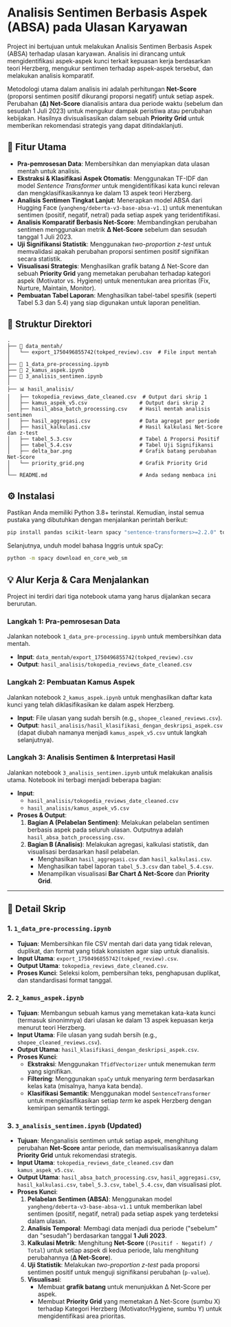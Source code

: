 # Analisis Sentimen Berbasis Aspek (ABSA) pada Ulasan Karyawan

Project ini bertujuan untuk melakukan Analisis Sentimen Berbasis Aspek (ABSA) terhadap ulasan karyawan. Analisis ini dirancang untuk mengidentifikasi aspek-aspek kunci terkait kepuasan kerja berdasarkan teori Herzberg, mengukur sentimen terhadap aspek-aspek tersebut, dan melakukan analisis komparatif.

Metodologi utama dalam analisis ini adalah perhitungan **Net-Score** (proporsi sentimen positif dikurangi proporsi negatif) untuk setiap aspek. Perubahan **(Δ) Net-Score** dianalisis antara dua periode waktu (sebelum dan sesudah 1 Juli 2023) untuk mengukur dampak peristiwa atau perubahan kebijakan. Hasilnya divisualisasikan dalam sebuah **Priority Grid** untuk memberikan rekomendasi strategis yang dapat ditindaklanjuti.

## 🚀 Fitur Utama

  * **Pra-pemrosesan Data**: Membersihkan dan menyiapkan data ulasan mentah untuk analisis.
  * **Ekstraksi & Klasifikasi Aspek Otomatis**: Menggunakan TF-IDF dan model *Sentence Transformer* untuk mengidentifikasi kata kunci relevan dan mengklasifikasikannya ke dalam 13 aspek teori Herzberg.
  * **Analisis Sentimen Tingkat Lanjut**: Menerapkan model ABSA dari Hugging Face (`yangheng/deberta-v3-base-absa-v1.1`) untuk menentukan sentimen (positif, negatif, netral) pada setiap aspek yang teridentifikasi.
  * **Analisis Komparatif Berbasis Net-Score**: Membandingkan perubahan sentimen menggunakan metrik **Δ Net-Score** sebelum dan sesudah tanggal 1 Juli 2023.
  * **Uji Signifikansi Statistik**: Menggunakan *two-proportion z-test* untuk memvalidasi apakah perubahan proporsi sentimen positif signifikan secara statistik.
  * **Visualisasi Strategis**: Menghasilkan grafik batang Δ Net-Score dan sebuah **Priority Grid** yang memetakan perubahan terhadap kategori aspek (Motivator vs. Hygiene) untuk menentukan area prioritas (Fix, Nurture, Maintain, Monitor).
  * **Pembuatan Tabel Laporan**: Menghasilkan tabel-tabel spesifik (seperti Tabel 5.3 dan 5.4) yang siap digunakan untuk laporan penelitian.

## 📂 Struktur Direktori

```
.
├── 📄 data_mentah/
│   └── export_1750496855742(tokped_review).csv  # File input mentah
│
├── 📓 1_data_pre-processing.ipynb
├── 📓 2_kamus_aspek.ipynb
├── 📓 3_analisis_sentimen.ipynb
│
├── 📊 hasil_analisis/
│   ├── tokopedia_reviews_date_cleaned.csv  # Output dari skrip 1
│   ├── kamus_aspek_v5.csv                 # Output dari skrip 2
│   ├── hasil_absa_batch_processing.csv    # Hasil mentah analisis sentimen
│   ├── hasil_aggregasi.csv                # Data agregat per periode
│   ├── hasil_kalkulasi.csv                # Hasil kalkulasi Net-Score dan z-test
│   ├── tabel_5.3.csv                      # Tabel Δ Proporsi Positif
│   ├── tabel_5.4.csv                      # Tabel Uji Signifikansi
│   ├── delta_bar.png                      # Grafik batang perubahan Net-Score
│   └── priority_grid.png                  # Grafik Priority Grid
│
└── README.md                              # Anda sedang membaca ini
```

## ⚙️ Instalasi

Pastikan Anda memiliki Python 3.8+ terinstal. Kemudian, instal semua pustaka yang dibutuhkan dengan menjalankan perintah berikut:

```bash
pip install pandas scikit-learn spacy "sentence-transformers>=2.2.0" torch transformers nltk matplotlib scipy statsmodels adjustText
```

Selanjutnya, unduh model bahasa Inggris untuk spaCy:

```bash
python -m spacy download en_core_web_sm
```

## 💡 Alur Kerja & Cara Menjalankan

Project ini terdiri dari tiga notebook utama yang harus dijalankan secara berurutan.

### Langkah 1: Pra-pemrosesan Data

Jalankan notebook `1_data_pre-processing.ipynb` untuk membersihkan data mentah.

  * **Input**: `data_mentah/export_1750496855742(tokped_review).csv`
  * **Output**: `hasil_analisis/tokopedia_reviews_date_cleaned.csv`

### Langkah 2: Pembuatan Kamus Aspek

Jalankan notebook `2_kamus_aspek.ipynb` untuk menghasilkan daftar kata kunci yang telah diklasifikasikan ke dalam aspek Herzberg.

  * **Input**: File ulasan yang sudah bersih (e.g., `shopee_cleaned_reviews.csv`).
  * **Output**: `hasil_analisis/hasil_klasifikasi_dengan_deskripsi_aspek.csv` (dapat diubah namanya menjadi `kamus_aspek_v5.csv` untuk langkah selanjutnya).

### Langkah 3: Analisis Sentimen & Interpretasi Hasil

Jalankan notebook `3_analisis_sentimen.ipynb` untuk melakukan analisis utama. Notebook ini terbagi menjadi beberapa bagian:

  * **Input**:
      * `hasil_analisis/tokopedia_reviews_date_cleaned.csv`
      * `hasil_analisis/kamus_aspek_v5.csv`
  * **Proses & Output**:
    1.  **Bagian A (Pelabelan Sentimen)**: Melakukan pelabelan sentimen berbasis aspek pada seluruh ulasan. Outputnya adalah `hasil_absa_batch_processing.csv`.
    2.  **Bagian B (Analisis)**: Melakukan agregasi, kalkulasi statistik, dan visualisasi berdasarkan hasil pelabelan.
          * Menghasilkan `hasil_aggregasi.csv` dan `hasil_kalkulasi.csv`.
          * Menghasilkan tabel laporan `tabel_5.3.csv` dan `tabel_5.4.csv`.
          * Menampilkan visualisasi **Bar Chart Δ Net-Score** dan **Priority Grid**.

-----

## 📜 Detail Skrip

### 1\. `1_data_pre-processing.ipynb`

  * **Tujuan**: Membersihkan file CSV mentah dari data yang tidak relevan, duplikat, dan format yang tidak konsisten agar siap untuk dianalisis.
  * **Input Utama**: `export_1750496855742(tokped_review).csv`.
  * **Output Utama**: `tokopedia_reviews_date_cleaned.csv`.
  * **Proses Kunci**: Seleksi kolom, pembersihan teks, penghapusan duplikat, dan standardisasi format tanggal.

### 2\. `2_kamus_aspek.ipynb`

  * **Tujuan**: Membangun sebuah kamus yang memetakan kata-kata kunci (termasuk sinonimnya) dari ulasan ke dalam 13 aspek kepuasan kerja menurut teori Herzberg.
  * **Input Utama**: File ulasan yang sudah bersih (e.g., `shopee_cleaned_reviews.csv`).
  * **Output Utama**: `hasil_klasifikasi_dengan_deskripsi_aspek.csv`.
  * **Proses Kunci**:
      * **Ekstraksi**: Menggunakan `TfidfVectorizer` untuk menemukan *term* yang signifikan.
      * **Filtering**: Menggunakan `spaCy` untuk menyaring *term* berdasarkan kelas kata (misalnya, hanya kata benda).
      * **Klasifikasi Semantik**: Menggunakan model `SentenceTransformer` untuk mengklasifikasikan setiap *term* ke aspek Herzberg dengan kemiripan semantik tertinggi.

### 3\. `3_analisis_sentimen.ipynb` (Updated)

  * **Tujuan**: Menganalisis sentimen untuk setiap aspek, menghitung perubahan **Net-Score** antar periode, dan memvisualisasikannya dalam **Priority Grid** untuk rekomendasi strategis.
  * **Input Utama**: `tokopedia_reviews_date_cleaned.csv` dan `kamus_aspek_v5.csv`.
  * **Output Utama**: `hasil_absa_batch_processing.csv`, `hasil_aggregasi.csv`, `hasil_kalkulasi.csv`, `tabel_5.3.csv`, `tabel_5.4.csv`, dan visualisasi plot.
  * **Proses Kunci**:
    1.  **Pelabelan Sentimen (ABSA)**: Menggunakan model `yangheng/deberta-v3-base-absa-v1.1` untuk memberikan label sentimen (positif, negatif, netral) pada setiap aspek yang terdeteksi dalam ulasan.
    2.  **Analisis Temporal**: Membagi data menjadi dua periode ("sebelum" dan "sesudah") berdasarkan tanggal **1 Juli 2023**.
    3.  **Kalkulasi Metrik**: Menghitung **Net-Score** (`(Positif - Negatif) / Total`) untuk setiap aspek di kedua periode, lalu menghitung perubahannya (**Δ Net-Score**).
    4.  **Uji Statistik**: Melakukan *two-proportion z-test* pada proporsi sentimen positif untuk menguji signifikansi perubahan (`p-value`).
    5.  **Visualisasi**:
          * Membuat **grafik batang** untuk menunjukkan Δ Net-Score per aspek.
          * Membuat **Priority Grid** yang memetakan Δ Net-Score (sumbu X) terhadap Kategori Herzberg (Motivator/Hygiene, sumbu Y) untuk mengidentifikasi area prioritas.
